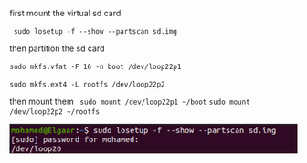 first mount the virtual sd card 

` sudo losetup -f --show --partscan sd.img`

then partition the sd card 

`sudo mkfs.vfat -F 16 -n boot /dev/loop22p1`

`sudo mkfs.ext4 -L rootfs /dev/loop22p2`

then mount them
` sudo mount /dev/loop22p1 ~/boot`
 `sudo mount /dev/loop22p2 ~/rootfs`

![alt text](./images/image1.png)
